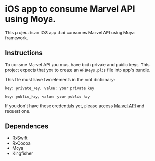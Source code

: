 # iOS app to consume Marvel API using Moya.

This project is an iOS app that consumes Marvel API using Moya framework.

## Instructions
  To consme Marvel API you must have both private and public keys. 
  This project expects that you to create an `APIKeys.plis` file into app's bundle.

This file must have two elements in the root dictionary: 

`key: private_key, value: your private key`

`key: public_key, value: your public key`
  
If you don't have these credentials yet, please access [Marvel API](https://developer.marvel.com) and request one. 
  
## Dependences

* RxSwift
* RxCocoa
* Moya
* Kingfisher
  
